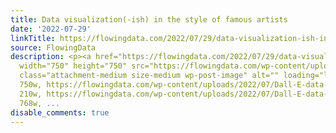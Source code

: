 ```yaml
---
title: Data visualization(-ish) in the style of famous artists
date: '2022-07-29'
linkTitle: https://flowingdata.com/2022/07/29/data-visualization-ish-in-the-style-of-famous-artists/
source: FlowingData
description: <p><a href="https://flowingdata.com/2022/07/29/data-visualization-ish-in-the-style-of-famous-artists/"><img
  width="750" height="750" src="https://flowingdata.com/wp-content/uploads/2022/07/Dall-E-data-visualization-750x750.jpeg"
  class="attachment-medium size-medium wp-post-image" alt="" loading="lazy" srcset="https://flowingdata.com/wp-content/uploads/2022/07/Dall-E-data-visualization-750x750.jpeg
  750w, https://flowingdata.com/wp-content/uploads/2022/07/Dall-E-data-visualization-210x210.jpeg
  210w, https://flowingdata.com/wp-content/uploads/2022/07/Dall-E-data-visualization-768x768.jpeg
  768w, ...
disable_comments: true
---
```

<p><a href="https://flowingdata.com/2022/07/29/data-visualization-ish-in-the-style-of-famous-artists/"><img width="750" height="750" src="https://flowingdata.com/wp-content/uploads/2022/07/Dall-E-data-visualization-750x750.jpeg" class="attachment-medium size-medium wp-post-image" alt="" loading="lazy" srcset="https://flowingdata.com/wp-content/uploads/2022/07/Dall-E-data-visualization-750x750.jpeg 750w, https://flowingdata.com/wp-content/uploads/2022/07/Dall-E-data-visualization-210x210.jpeg 210w, https://flowingdata.com/wp-content/uploads/2022/07/Dall-E-data-visualization-768x768.jpeg 768w, ...